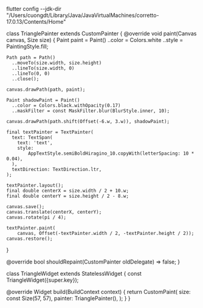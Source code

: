flutter config --jdk-dir "/Users/cuongdt/Library/Java/JavaVirtualMachines/corretto-17.0.13/Contents/Home"

class TrianglePainter extends CustomPainter {
  @override
  void paint(Canvas canvas, Size size) {
    Paint paint = Paint()
      ..color = Colors.white
      ..style = PaintingStyle.fill;

    Path path = Path()
      ..moveTo(size.width, size.height)
      ..lineTo(size.width, 0)
      ..lineTo(0, 0)
      ..close();

    canvas.drawPath(path, paint);

    Paint shadowPaint = Paint()
      ..color = Colors.black.withOpacity(0.17)
      ..maskFilter = const MaskFilter.blur(BlurStyle.inner, 10);

    canvas.drawPath(path.shift(Offset(-6.w, 3.w)), shadowPaint);

    final textPainter = TextPainter(
      text: TextSpan(
        text: 'text',
        style:
            AppTextStyle.semiBoldHiragino_10.copyWith(letterSpacing: 10 * 0.04),
      ),
      textDirection: TextDirection.ltr,
    );

    textPainter.layout();
    final double centerX = size.width / 2 + 10.w;
    final double centerY = size.height / 2 - 8.w;

    canvas.save();
    canvas.translate(centerX, centerY);
    canvas.rotate(pi / 4);

    textPainter.paint(
        canvas, Offset(-textPainter.width / 2, -textPainter.height / 2));
    canvas.restore();
  }

  @override
  bool shouldRepaint(CustomPainter oldDelegate) => false;
}

class TriangleWidget extends StatelessWidget {
  const TriangleWidget({super.key});

  @override
  Widget build(BuildContext context) {
    return CustomPaint(
      size: const Size(57, 57),
      painter: TrianglePainter(),
    );
  }
}
